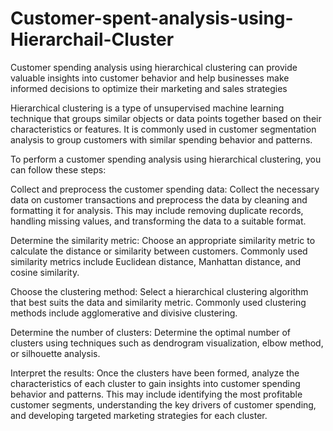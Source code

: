 # Customer-spent-analysis-using-Hierarchail-Cluster
Customer spending analysis using hierarchical clustering can provide valuable insights into customer behavior and help businesses make informed decisions to optimize their marketing and sales strategies

Hierarchical clustering is a type of unsupervised machine learning technique that groups similar objects or data points together based on their characteristics or features. It is commonly used in customer segmentation analysis to group customers with similar spending behavior and patterns.


To perform a customer spending analysis using hierarchical clustering, you can follow these steps:

Collect and preprocess the customer spending data: Collect the necessary data on customer transactions and preprocess the data by cleaning and formatting it for analysis. This may include removing duplicate records, handling missing values, and transforming the data to a suitable format.

Determine the similarity metric: Choose an appropriate similarity metric to calculate the distance or similarity between customers. Commonly used similarity metrics include Euclidean distance, Manhattan distance, and cosine similarity.

Choose the clustering method: Select a hierarchical clustering algorithm that best suits the data and similarity metric. Commonly used clustering methods include agglomerative and divisive clustering.

Determine the number of clusters: Determine the optimal number of clusters using techniques such as dendrogram visualization, elbow method, or silhouette analysis.

Interpret the results: Once the clusters have been formed, analyze the characteristics of each cluster to gain insights into customer spending behavior and patterns. This may include identifying the most profitable customer segments, understanding the key drivers of customer spending, and developing targeted marketing strategies for each cluster.
